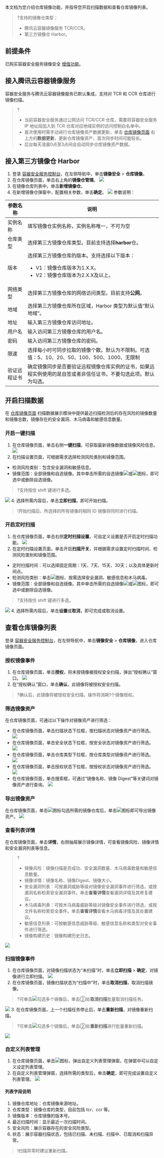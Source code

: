 本文档为您介绍仓库镜像功能，并指导您开启扫描数据和查看仓库镜像列表。
>?支持的镜像仓类型：
>- 腾讯云容器镜像服务 TCR/CCR。
>- 第三方镜像仓 Harbor。

## 前提条件
已购买容器安全服务镜像安全 [增值功能](https://cloud.tencent.com/document/product/1285/57825)。

## 接入腾讯云容器镜像服务
容器安全服务与腾讯云容器镜像服务已默认集成，支持对 TCR 和 CCR 仓库进行镜像扫描。
>?
>- 当前容器安全服务通过公网访问 TCR/CCR 仓库，需要将容器安全服务 IP 地址段加入到 TCR 仓库对应地域实例的访问控制白名单中。
>- 首次使用时需手动进行仓库镜像资产数据更新，单击 [仓库镜像页面](https://console.cloud.tencent.com/tcss/security/imageStore) 右上方的**数据更新**，更新仓库镜像资产，首次同步时间可能较长。
>- 后台每天凌晨0点至3点间会自动同步仓库镜像资产数据。

## 接入第三方镜像仓 Harbor
1. 登录 [容器安全服务控制台](https://console.cloud.tencent.com/tcss)，在左侧导航中，单击**镜像安全** > **仓库镜像**。
2. 在仓库镜像页面，单击右上角的**镜像仓管理**。
![](https://qcloudimg.tencent-cloud.cn/raw/aec8a5f58c31851568da7ec265d9dfe5.png)
3. 在镜像仓库列表中，单击**新增镜像仓**。
4. 在新增镜像仓弹窗中，配置相关参数，单击**确定**。
![](https://qcloudimg.tencent-cloud.cn/raw/1fc6d4eee4344988aa2c31419ba12db5.png)
参数说明：
<table>
<thead>
<tr>
<th>参数名称</th>
<th>说明</th>
</tr>
</thead>
<tbody><tr>
<td>实例名称</td>
<td>填写镜像仓实例名称，实例名称唯一，不可为空</td>
</tr>
<tr>
<td>仓库类型</td>
<td>选择第三方镜像仓库类型。目前支持选择<strong>harbor</strong>仓。</td>
</tr>
<tr>
<td>版本</td>
<td>选择第三方镜像仓库的版本。支持选择以下版本： <ul><li>  V1：镜像仓库版本为1.X.X。</li>  <li>  V2：镜像仓库版本为2.X.X及以上。  </li></td>
</tr>
<tr>
<td>网络类型</td>
<td>选择第三方镜像仓库的网络访问类型。目前支持<strong>公网</strong>。</td>
</tr>
<tr>
<td>地域</td>
<td>选择第三方镜像仓库所在区域，Harbor 类型为默认值“默认地域”。</td>
</tr>
<tr>
<td>地址</td>
<td>输入第三方镜像仓库访问地址。</td>
</tr>
<tr>
<td>用户名</td>
<td>输入访问第三方镜像仓库的用户名。</td>
</tr>
<tr>
<td>密码</td>
<td>输入访问第三方镜像仓库的密码。</td>
</tr>
<tr>
<td>限速</td>
<td>选择每小时可同步拉取的镜像个数。默认为不限制。可选值：5、10、20、50、100、500、1000、无限制</td>
</tr>
<tr>
<td>验证远程证书</td>
<td>确定镜像同步是否要验证远程镜像仓库实例的证书，如果远程实例使用的是自签或者非信任证书，不要勾选此项。默认为勾选。</td>
</tr>
</tbody></table>

## 开启扫描数据
在 [仓库镜像页面](https://console.cloud.tencent.com/tcss/security/imageStore) 扫描数据展示模块中提供最近扫描检测后的存在风险的镜像数量和镜像总数，镜像存在的安全漏洞、木马病毒和敏感信息数量。

### 开启一键扫描
1. 在仓库镜像页面，单击右侧**一键扫描**，可获取最新镜像数据或镜像风险信息。
![](https://main.qcloudimg.com/raw/83b5fae50167603b14bfdc4568306d5d.png)
2. 在扫描设置页面，可根据需求选择检测风险类别和镜像范围。
 - 检测风险类别：包含安全漏洞和敏感信息。
 - 镜像范围：全部镜像和自选镜像。其中单击所需的自选镜像![](https://main.qcloudimg.com/raw/37d813d17a69271ce31b3233ad0a949e.png)或![](https://main.qcloudimg.com/raw/be9e47bccb644d8a099149bac4aef1e0.png)图标，即可选中或删除自选镜像。
>?支持按住 shift 键进行多选。
>
![](https://main.qcloudimg.com/raw/942fdea94bbcb66a7a7a94e5ad58bafb.png)
4.  选择所需内容后，单击**立即扫描**，即可开始扫描。
>!开始扫描后，所选择的所有镜像的相同 ID 镜像将同时进行扫描。

### 开启定时扫描
1. 在仓库镜像页面，单击右侧**定时扫描设置**，可自定义设置是否开启定时扫描功能。
![](https://main.qcloudimg.com/raw/edb43116ac8e71d10c7caf7307d5dec7.png)
2. 在定时扫描设置页面，单击开启**扫描开关**，并根据需求设置定时扫描时间、检测风险类别和镜像范围。
  - 定时扫描时间：可以选择固定周期：1天、7天、15天、30天；以及具体更新时间点。
  - 检测风险类别：单击![](https://main.qcloudimg.com/raw/86d08a45be3bc5b91de551b390ebe15d.png)图标、按需选择安全漏洞、敏感信息和木马病毒。
  - 镜像范围：全部镜像和自选镜像。其中单击所需的自选镜像![](https://main.qcloudimg.com/raw/37d813d17a69271ce31b3233ad0a949e.png)或![](https://main.qcloudimg.com/raw/be9e47bccb644d8a099149bac4aef1e0.png)图标，即可选中或删除自选镜像。
>?支持按住 shift 键进行多选。
>
![](https://main.qcloudimg.com/raw/6be36deabf5ff522f7023480a827bde7.png) 
4. 选择所需内容后，单击**设置**或**取消**，即可完成或取消设置。

##  查看仓库镜像列表
登录 [容器安全服务控制台](https://console.cloud.tencent.com/tcss)，在左侧导航中，单击**镜像安全** > **仓库镜像**，进入仓库镜像页面。
### 授权镜像事件
1. 在仓库镜像页面，单击**授权**，将未授镜像被授权安全扫描，弹出“授权确认”窗口。
![](https://main.qcloudimg.com/raw/db5c772b58f9449fe783fe53df6dbac7.png)
2. 在“授权确认”窗口，单击**确认**，此镜像将被授权安全扫描。
>?确认后，此镜像将被授权安全扫描，操作将消耗1个镜像授权。
>

### 筛选镜像资产
在仓库镜像页面，可通过以下操作对镜像资产进行筛选：
 -  在仓库镜像页面，单击扫描状态下拉框，按扫描状态对镜像资产进行筛选。
![](https://main.qcloudimg.com/raw/77362ff7b0d3407de1995be2f2099faf.png)
 -  在仓库镜像页面，单击安全状态下拉框，按安全状态对镜像资产进行筛选。
![](https://main.qcloudimg.com/raw/97773f12249313913af2e2646e2dd67e.png)
 -  在仓库镜像页面，单击仓库类型下拉框，按仓库类型对镜像资产进行筛选。
![](https://main.qcloudimg.com/raw/103dd08923b10faf9b2f10c9517093ff.png)
 -  在仓库镜像页面，单击授权状态下拉框，按授权状态对镜像资产进行筛选。
![](https://main.qcloudimg.com/raw/61fcc102af14e95488d9fe7382695b4d.png)
 - 在仓库镜像页面，单击搜索框，可通过“镜像名称、镜像 Digest”等关键词对镜像资产进行查询。
![](https://main.qcloudimg.com/raw/3d7ef300f0b41b02abd72b7d15637fc5.png)

### 导出镜像资产
在仓库镜像页面，单击![](https://main.qcloudimg.com/raw/21ff3bd68750cb41c5ce662a24629cb3.png)图标勾选所需的镜像仓库后，单击![](https://main.qcloudimg.com/raw/24d375a75e4ee95c77910d101f7203dd.png)图标即可导出镜像资产。
![](https://main.qcloudimg.com/raw/accba1a528ce9d097e0afb99701a9f68.png)

### 查看列表详情
在仓库镜像页面，单击**详情**，右侧抽屉展示镜像详情，可查看镜像风险、镜像详情和安全漏洞列表等信息。
>?
>- 镜像风险：镜像扫描是否成功、安全漏洞数量、木马病毒数量和敏感信息数量。
>- 镜像详情：镜像名称、镜像Digest、镜像大小。
>- 安全漏洞列表：可按漏洞威胁等级对镜像安全漏洞事件进行筛选，或按漏洞名称检索安全漏洞事件。单击**查看详情**查看漏洞详情及其修复建议。
>- 木马病毒列表：可按木马病毒威胁等级对镜像安全事件进行筛选，或按文件名称检索安全事件。单击**查看详情**查看木马病毒详情及其处置建议。
>- 敏感信息列表：可按敏感信息威胁等级、敏感信息名称和类型对安全事件进行筛选。
>- 镜像构建历史：镜像构建历史日志。
>
![](https://main.qcloudimg.com/raw/e229c86bce484feebad7534a79d33005.png)

### 扫描镜像事件
1. 在仓库镜像页面，对镜像扫描状态为“未扫描”时，单击**立即扫描** > **确定**，对镜像进行立即扫描。
![](https://main.qcloudimg.com/raw/92ffcdcf6d12fa869c8920fe532ebe2c.png)
2. 在仓库镜像页面，镜像扫描状态为“扫描中”时，单击**取消扫描**，取消扫描镜像。
>?可单击![](https://main.qcloudimg.com/raw/08dfa220659d6576a39a981e61ad02e2.png)勾选多个镜像后，单击②处**取消扫描**批量取消扫描任务。
>
![](https://main.qcloudimg.com/raw/bc813185e71c3bd9d7941b70a59625d9.png)
3. 在仓库镜像页面，上一个扫描任务停止后，单击**重新扫描**，对镜像重新扫描。
>?可单击![](https://main.qcloudimg.com/raw/08dfa220659d6576a39a981e61ad02e2.png)勾选多个镜像后，单击②处**重新扫描**进行批量重新扫描。
>
![](https://main.qcloudimg.com/raw/dbec14fd7e950fc5a212dd0392147a3e.png)
 
### 自定义列表管理
1. 在仓库镜像页面，单击![](https://main.qcloudimg.com/raw/d42b27540eef9bf90a9e30f96b500bf3.png)图标，弹出自定义列表管理弹窗，在弹窗中可以自定义设定列表管理。
2. 在自定义列表管理弹窗，选择所需的类型后，单击**确定**，即可完成设置自定义列表管理。
![](https://main.qcloudimg.com/raw/a520d3aa8905b4a8dd0b6f246c9e0e21.png)

#### 列表字段说明
1. 镜像仓库地址：仓库镜像来源地址。
2. 仓库类型：镜像仓库的类型，目前包括 tcr、ccr 等。
4. 镜像版本：仓库镜像的版本号。
6. 最近扫描时间：显示最近一次扫描时间。
7. 安全风险：展示容器存在的安全风险类型。
8. 状态：展示容器扫描状态，包括已扫描、未扫描、扫描中、已取消和扫描异常。
>!扫描异常时建议重新扫描。
